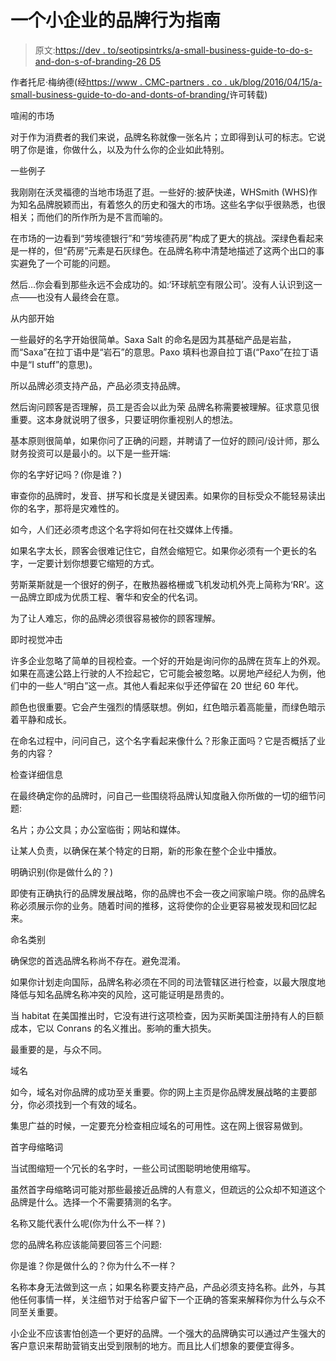 # 一个小企业的品牌行为指南

> 原文:[https://dev . to/seotipsintrks/a-small-business-guide-to-do-s-and-don-s-of-branding-26 D5](https://dev.to/seotipsntricks/a-small-business-guide-to-the-do-s-and-dont-s-of-branding-26d5)

作者托尼·梅纳德(经[https://www . CMC-partners . co . uk/blog/2016/04/15/a-small-business-guide-to-do-and-donts-of-branding/](https://www.cmc-partners.co.uk/blog/2016/04/15/a-small-business-guide-to-the-dos-and-donts-of-branding/)许可转载)

喧闹的市场

对于作为消费者的我们来说，品牌名称就像一张名片；立即得到认可的标志。它说明了你是谁，你做什么，以及为什么你的企业如此特别。

一些例子

我刚刚在沃灵福德的当地市场逛了逛。一些好的:披萨快递，WHSmith (WHS)作为知名品牌脱颖而出，有着悠久的历史和强大的市场。这些名字似乎很熟悉，也很相关；而他们的所作所为是不言而喻的。

在市场的一边看到“劳埃德银行”和“劳埃德药房”构成了更大的挑战。深绿色看起来是一样的，但“药房”元素是石灰绿色。在品牌名称中清楚地描述了这两个出口的事实避免了一个可能的问题。

然后…你会看到那些永远不会成功的。如:‘环球航空有限公司’。没有人认识到这一点——也没有人最终会在意。

从内部开始

一些最好的名字开始很简单。Saxa Salt 的命名是因为其基础产品是岩盐，而“Saxa”在拉丁语中是“岩石”的意思。Paxo 填料也源自拉丁语(“Paxo”在拉丁语中是“I stuff”的意思)。

所以品牌必须支持产品，产品必须支持品牌。

然后询问顾客是否理解，员工是否会以此为荣
品牌名称需要被理解。征求意见很重要。这本身就说明了很多，只要证明你重视别人的想法。

基本原则很简单，如果你问了正确的问题，并聘请了一位好的顾问/设计师，那么财务投资可以是最小的。以下是一些开端:

你的名字好记吗？(你是谁？)

审查你的品牌时，发音、拼写和长度是关键因素。如果你的目标受众不能轻易读出你的名字，那将是灾难性的。

如今，人们还必须考虑这个名字将如何在社交媒体上传播。

如果名字太长，顾客会很难记住它，自然会缩短它。如果你必须有一个更长的名字，一定要计划你想要它缩短的方式。

劳斯莱斯就是一个很好的例子，在散热器格栅或飞机发动机外壳上简称为‘RR’。这一品牌立即成为优质工程、奢华和安全的代名词。

为了让人难忘，你的品牌必须很容易被你的顾客理解。

即时视觉冲击

许多企业忽略了简单的目视检查。一个好的开始是询问你的品牌在货车上的外观。如果在高速公路上行驶的人不捡起它，它可能会被忽略。以房地产经纪人为例，他们中的一些人“明白”这一点。其他人看起来似乎还停留在 20 世纪 60 年代。

颜色也很重要。它会产生强烈的情感联想。例如，红色暗示着高能量，而绿色暗示着平静和成长。

在命名过程中，问问自己，这个名字看起来像什么？形象正面吗？它是否概括了业务的内容？

检查详细信息

在最终确定你的品牌时，问自己一些围绕将品牌认知度融入你所做的一切的细节问题:

名片；办公文具；办公室临街；网站和媒体。

让某人负责，以确保在某个特定的日期，新的形象在整个企业中播放。

明确识别(你是做什么的？)

即使有正确执行的品牌发展战略，你的品牌也不会一夜之间家喻户晓。你的品牌名称必须展示你的业务。随着时间的推移，这将使你的企业更容易被发现和回忆起来。

命名类别

确保您的首选品牌名称尚不存在。避免混淆。

如果你计划走向国际，品牌名称必须在不同的司法管辖区进行检查，以最大限度地降低与知名品牌名称冲突的风险，这可能证明是昂贵的。

当 habitat 在美国推出时，它没有进行这项检查，因为买断美国注册持有人的巨额成本，它以 Conrans 的名义推出。影响的重大损失。

最重要的是，与众不同。

域名

如今，域名对你品牌的成功至关重要。你的网上主页是你品牌发展战略的主要部分，你必须找到一个有效的域名。

集思广益的时候，一定要充分检查相应域名的可用性。这在网上很容易做到。

首字母缩略词

当试图缩短一个冗长的名字时，一些公司试图聪明地使用缩写。

虽然首字母缩略词可能对那些最接近品牌的人有意义，但疏远的公众却不知道这个品牌是什么。选择一个不需要猜测的名字。

名称又能代表什么呢(你为什么不一样？)

您的品牌名称应该能简要回答三个问题:

你是谁？你是做什么的？你为什么不一样？

名称本身无法做到这一点；如果名称要支持产品，产品必须支持名称。此外，与其他任何事情一样，关注细节对于给客户留下一个正确的答案来解释你为什么与众不同至关重要。

小企业不应该害怕创造一个更好的品牌。一个强大的品牌确实可以通过产生强大的客户意识来帮助营销支出受到限制的地方。而且比人们想象的要便宜得多。